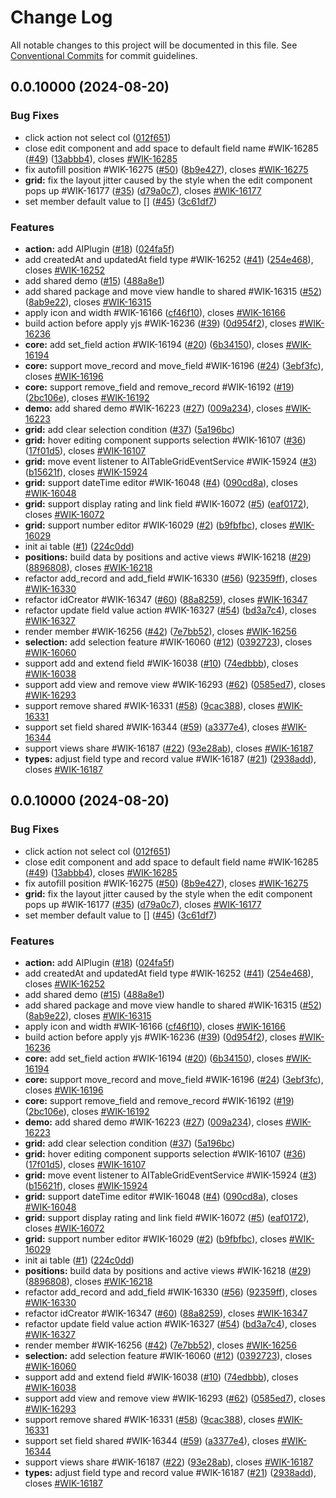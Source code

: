 # Change Log

All notable changes to this project will be documented in this file.
See [Conventional Commits](https://conventionalcommits.org) for commit guidelines.

## 0.0.10000 (2024-08-20)


### Bug Fixes

* click action not select col ([012f651](https://github.com/worktile/v-table/commit/012f651a318096aae636940153469858da330094))
* close edit component and add space to default field name #WIK-16285 ([#49](https://github.com/worktile/v-table/issues/49)) ([13abbb4](https://github.com/worktile/v-table/commit/13abbb441c7206811707614a51ef7ecd009e9dd3)), closes [#WIK-16285](https://github.com/worktile/v-table/issues/WIK-16285)
* fix autofill position #WIK-16275 ([#50](https://github.com/worktile/v-table/issues/50)) ([8b9e427](https://github.com/worktile/v-table/commit/8b9e427d13f3408674cc286331d040da92b110a1)), closes [#WIK-16275](https://github.com/worktile/v-table/issues/WIK-16275)
* **grid:** fix the layout jitter caused by the style when the edit component pops up #WIK-16177 ([#35](https://github.com/worktile/v-table/issues/35)) ([d79a0c7](https://github.com/worktile/v-table/commit/d79a0c7babdb2ce25a1edec427fb1c68568e4291)), closes [#WIK-16177](https://github.com/worktile/v-table/issues/WIK-16177)
* set member default value to [] ([#45](https://github.com/worktile/v-table/issues/45)) ([3c61df7](https://github.com/worktile/v-table/commit/3c61df7d99e7ed17f460303da983cea960e1e8c4))


### Features

* **action:** add  AIPlugin ([#18](https://github.com/worktile/v-table/issues/18)) ([024fa5f](https://github.com/worktile/v-table/commit/024fa5fa8502febddef9b0b8ac1cc4802dc30451))
* add createdAt and updatedAt field type #WIK-16252 ([#41](https://github.com/worktile/v-table/issues/41)) ([254e468](https://github.com/worktile/v-table/commit/254e468a9fbc9230e517bced09eae351d5d3eadc)), closes [#WIK-16252](https://github.com/worktile/v-table/issues/WIK-16252)
* add shared demo ([#15](https://github.com/worktile/v-table/issues/15)) ([488a8e1](https://github.com/worktile/v-table/commit/488a8e182daa5d0d8709153b87e3256c4c7239b5))
* add shared package and move view handle to shared #WIK-16315 ([#52](https://github.com/worktile/v-table/issues/52)) ([8ab9e22](https://github.com/worktile/v-table/commit/8ab9e227b7901cb3bf3835bd9b29050e221f51f3)), closes [#WIK-16315](https://github.com/worktile/v-table/issues/WIK-16315)
* apply icon and width #WIK-16166 ([cf46f10](https://github.com/worktile/v-table/commit/cf46f102e5471ca19ed873e4daf0642cb4066ec3)), closes [#WIK-16166](https://github.com/worktile/v-table/issues/WIK-16166)
* build action before apply yjs #WIK-16236 ([#39](https://github.com/worktile/v-table/issues/39)) ([0d954f2](https://github.com/worktile/v-table/commit/0d954f253a313053db6ae45e7b3e3be4fb6862f1)), closes [#WIK-16236](https://github.com/worktile/v-table/issues/WIK-16236)
* **core:** add set_field action #WIK-16194 ([#20](https://github.com/worktile/v-table/issues/20)) ([6b34150](https://github.com/worktile/v-table/commit/6b34150b78058da8b8f1b9e60e97524b6165abee)), closes [#WIK-16194](https://github.com/worktile/v-table/issues/WIK-16194)
* **core:** support move_record and move_field #WIK-16196 ([#24](https://github.com/worktile/v-table/issues/24)) ([3ebf3fc](https://github.com/worktile/v-table/commit/3ebf3fc7801fb7780cc118388f5418ae8992a483)), closes [#WIK-16196](https://github.com/worktile/v-table/issues/WIK-16196)
* **core:** support remove_field and remove_record #WIK-16192 ([#19](https://github.com/worktile/v-table/issues/19)) ([2bc106e](https://github.com/worktile/v-table/commit/2bc106ebbae3305e17ec2592ab3422c3042a46b4)), closes [#WIK-16192](https://github.com/worktile/v-table/issues/WIK-16192)
* **demo:** add shared demo #WIK-16223 ([#27](https://github.com/worktile/v-table/issues/27)) ([009a234](https://github.com/worktile/v-table/commit/009a2348d9336fb111605b04c9ac18087a53725c)), closes [#WIK-16223](https://github.com/worktile/v-table/issues/WIK-16223)
* **grid:** add clear selection condition ([#37](https://github.com/worktile/v-table/issues/37)) ([5a196bc](https://github.com/worktile/v-table/commit/5a196bca3911a5c90d013e25631a7d1fbfbc34c0))
* **grid:** hover editing component supports selection #WIK-16107 ([#36](https://github.com/worktile/v-table/issues/36)) ([17f01d5](https://github.com/worktile/v-table/commit/17f01d5b3a81ed11377cc51888e50e22020406a4)), closes [#WIK-16107](https://github.com/worktile/v-table/issues/WIK-16107)
* **grid:** move event listener to AITableGridEventService #WIK-15924 ([#3](https://github.com/worktile/v-table/issues/3)) ([b15621f](https://github.com/worktile/v-table/commit/b15621f1815fe80569aaf4feae95c510618bef19)), closes [#WIK-15924](https://github.com/worktile/v-table/issues/WIK-15924)
* **grid:** support dateTime editor #WIK-16048 ([#4](https://github.com/worktile/v-table/issues/4)) ([090cd8a](https://github.com/worktile/v-table/commit/090cd8ae4eeb8dda20e4991108ed2bc6684501bd)), closes [#WIK-16048](https://github.com/worktile/v-table/issues/WIK-16048)
* **grid:** support display rating and link field #WIK-16072 ([#5](https://github.com/worktile/v-table/issues/5)) ([eaf0172](https://github.com/worktile/v-table/commit/eaf017222ba62edfdbd3774b63c3a245eafa0681)), closes [#WIK-16072](https://github.com/worktile/v-table/issues/WIK-16072)
* **grid:** support number editor #WIK-16029 ([#2](https://github.com/worktile/v-table/issues/2)) ([b9fbfbc](https://github.com/worktile/v-table/commit/b9fbfbcf698f48e6a2e18f123dd24b78d21ff51c)), closes [#WIK-16029](https://github.com/worktile/v-table/issues/WIK-16029)
* init ai table ([#1](https://github.com/worktile/v-table/issues/1)) ([224c0dd](https://github.com/worktile/v-table/commit/224c0dd6cba2bf3fc9f419a27b1d3b043af46955))
* **positions:** build data by positions and active views #WIK-16218 ([#29](https://github.com/worktile/v-table/issues/29)) ([8896808](https://github.com/worktile/v-table/commit/88968087cbf6979544e9c7c3a3f7d7dbfeb6c8fa)), closes [#WIK-16218](https://github.com/worktile/v-table/issues/WIK-16218)
* refactor add_record and add_field #WIK-16330 ([#56](https://github.com/worktile/v-table/issues/56)) ([92359ff](https://github.com/worktile/v-table/commit/92359ff04bd71f97586ee4eb8f8ed73b19b3b7f0)), closes [#WIK-16330](https://github.com/worktile/v-table/issues/WIK-16330)
* refactor idCreator #WIK-16347 ([#60](https://github.com/worktile/v-table/issues/60)) ([88a8259](https://github.com/worktile/v-table/commit/88a82598e3e22081a67c6505c819ef8805c645ea)), closes [#WIK-16347](https://github.com/worktile/v-table/issues/WIK-16347)
* refactor update field value action #WIK-16327 ([#54](https://github.com/worktile/v-table/issues/54)) ([bd3a7c4](https://github.com/worktile/v-table/commit/bd3a7c46d71a26afab49c1db76e2cab500e59051)), closes [#WIK-16327](https://github.com/worktile/v-table/issues/WIK-16327)
* render member #WIK-16256 ([#42](https://github.com/worktile/v-table/issues/42)) ([7e7bb52](https://github.com/worktile/v-table/commit/7e7bb52f7afea5cb5be682647194d00f377ba9c1)), closes [#WIK-16256](https://github.com/worktile/v-table/issues/WIK-16256)
* **selection:** add selection feature #WIK-16060 ([#12](https://github.com/worktile/v-table/issues/12)) ([0392723](https://github.com/worktile/v-table/commit/039272385a3b32f6d0a874e863a9a1d87301f8c0)), closes [#WIK-16060](https://github.com/worktile/v-table/issues/WIK-16060)
* support add and extend field #WIK-16038 ([#10](https://github.com/worktile/v-table/issues/10)) ([74edbbb](https://github.com/worktile/v-table/commit/74edbbbca3f387454bb22f436eaef0f67367b5e1)), closes [#WIK-16038](https://github.com/worktile/v-table/issues/WIK-16038)
* support add view and remove view #WIK-16293 ([#62](https://github.com/worktile/v-table/issues/62)) ([0585ed7](https://github.com/worktile/v-table/commit/0585ed737dcbc12bb99565c8454a3706a10b1df1)), closes [#WIK-16293](https://github.com/worktile/v-table/issues/WIK-16293)
* support remove shared #WIK-16331 ([#58](https://github.com/worktile/v-table/issues/58)) ([9cac388](https://github.com/worktile/v-table/commit/9cac388d0eded4154dbd1eb6a53de4a215c94b28)), closes [#WIK-16331](https://github.com/worktile/v-table/issues/WIK-16331)
* support set field shared #WIK-16344 ([#59](https://github.com/worktile/v-table/issues/59)) ([a3377e4](https://github.com/worktile/v-table/commit/a3377e4cf727ca450efb16da885c68c01595e006)), closes [#WIK-16344](https://github.com/worktile/v-table/issues/WIK-16344)
* support views share #WIK-16187 ([#22](https://github.com/worktile/v-table/issues/22)) ([93e28ab](https://github.com/worktile/v-table/commit/93e28abf7154e9cff0d7404af7b033ce81841396)), closes [#WIK-16187](https://github.com/worktile/v-table/issues/WIK-16187)
* **types:** adjust field type and record value #WIK-16187 ([#21](https://github.com/worktile/v-table/issues/21)) ([2938add](https://github.com/worktile/v-table/commit/2938add3ebf4497b0367b6499bc8c163c395dc3b)), closes [#WIK-16187](https://github.com/worktile/v-table/issues/WIK-16187)





## 0.0.10000 (2024-08-20)


### Bug Fixes

* click action not select col ([012f651](https://github.com/worktile/v-table/commit/012f651a318096aae636940153469858da330094))
* close edit component and add space to default field name #WIK-16285 ([#49](https://github.com/worktile/v-table/issues/49)) ([13abbb4](https://github.com/worktile/v-table/commit/13abbb441c7206811707614a51ef7ecd009e9dd3)), closes [#WIK-16285](https://github.com/worktile/v-table/issues/WIK-16285)
* fix autofill position #WIK-16275 ([#50](https://github.com/worktile/v-table/issues/50)) ([8b9e427](https://github.com/worktile/v-table/commit/8b9e427d13f3408674cc286331d040da92b110a1)), closes [#WIK-16275](https://github.com/worktile/v-table/issues/WIK-16275)
* **grid:** fix the layout jitter caused by the style when the edit component pops up #WIK-16177 ([#35](https://github.com/worktile/v-table/issues/35)) ([d79a0c7](https://github.com/worktile/v-table/commit/d79a0c7babdb2ce25a1edec427fb1c68568e4291)), closes [#WIK-16177](https://github.com/worktile/v-table/issues/WIK-16177)
* set member default value to [] ([#45](https://github.com/worktile/v-table/issues/45)) ([3c61df7](https://github.com/worktile/v-table/commit/3c61df7d99e7ed17f460303da983cea960e1e8c4))


### Features

* **action:** add  AIPlugin ([#18](https://github.com/worktile/v-table/issues/18)) ([024fa5f](https://github.com/worktile/v-table/commit/024fa5fa8502febddef9b0b8ac1cc4802dc30451))
* add createdAt and updatedAt field type #WIK-16252 ([#41](https://github.com/worktile/v-table/issues/41)) ([254e468](https://github.com/worktile/v-table/commit/254e468a9fbc9230e517bced09eae351d5d3eadc)), closes [#WIK-16252](https://github.com/worktile/v-table/issues/WIK-16252)
* add shared demo ([#15](https://github.com/worktile/v-table/issues/15)) ([488a8e1](https://github.com/worktile/v-table/commit/488a8e182daa5d0d8709153b87e3256c4c7239b5))
* add shared package and move view handle to shared #WIK-16315 ([#52](https://github.com/worktile/v-table/issues/52)) ([8ab9e22](https://github.com/worktile/v-table/commit/8ab9e227b7901cb3bf3835bd9b29050e221f51f3)), closes [#WIK-16315](https://github.com/worktile/v-table/issues/WIK-16315)
* apply icon and width #WIK-16166 ([cf46f10](https://github.com/worktile/v-table/commit/cf46f102e5471ca19ed873e4daf0642cb4066ec3)), closes [#WIK-16166](https://github.com/worktile/v-table/issues/WIK-16166)
* build action before apply yjs #WIK-16236 ([#39](https://github.com/worktile/v-table/issues/39)) ([0d954f2](https://github.com/worktile/v-table/commit/0d954f253a313053db6ae45e7b3e3be4fb6862f1)), closes [#WIK-16236](https://github.com/worktile/v-table/issues/WIK-16236)
* **core:** add set_field action #WIK-16194 ([#20](https://github.com/worktile/v-table/issues/20)) ([6b34150](https://github.com/worktile/v-table/commit/6b34150b78058da8b8f1b9e60e97524b6165abee)), closes [#WIK-16194](https://github.com/worktile/v-table/issues/WIK-16194)
* **core:** support move_record and move_field #WIK-16196 ([#24](https://github.com/worktile/v-table/issues/24)) ([3ebf3fc](https://github.com/worktile/v-table/commit/3ebf3fc7801fb7780cc118388f5418ae8992a483)), closes [#WIK-16196](https://github.com/worktile/v-table/issues/WIK-16196)
* **core:** support remove_field and remove_record #WIK-16192 ([#19](https://github.com/worktile/v-table/issues/19)) ([2bc106e](https://github.com/worktile/v-table/commit/2bc106ebbae3305e17ec2592ab3422c3042a46b4)), closes [#WIK-16192](https://github.com/worktile/v-table/issues/WIK-16192)
* **demo:** add shared demo #WIK-16223 ([#27](https://github.com/worktile/v-table/issues/27)) ([009a234](https://github.com/worktile/v-table/commit/009a2348d9336fb111605b04c9ac18087a53725c)), closes [#WIK-16223](https://github.com/worktile/v-table/issues/WIK-16223)
* **grid:** add clear selection condition ([#37](https://github.com/worktile/v-table/issues/37)) ([5a196bc](https://github.com/worktile/v-table/commit/5a196bca3911a5c90d013e25631a7d1fbfbc34c0))
* **grid:** hover editing component supports selection #WIK-16107 ([#36](https://github.com/worktile/v-table/issues/36)) ([17f01d5](https://github.com/worktile/v-table/commit/17f01d5b3a81ed11377cc51888e50e22020406a4)), closes [#WIK-16107](https://github.com/worktile/v-table/issues/WIK-16107)
* **grid:** move event listener to AITableGridEventService #WIK-15924 ([#3](https://github.com/worktile/v-table/issues/3)) ([b15621f](https://github.com/worktile/v-table/commit/b15621f1815fe80569aaf4feae95c510618bef19)), closes [#WIK-15924](https://github.com/worktile/v-table/issues/WIK-15924)
* **grid:** support dateTime editor #WIK-16048 ([#4](https://github.com/worktile/v-table/issues/4)) ([090cd8a](https://github.com/worktile/v-table/commit/090cd8ae4eeb8dda20e4991108ed2bc6684501bd)), closes [#WIK-16048](https://github.com/worktile/v-table/issues/WIK-16048)
* **grid:** support display rating and link field #WIK-16072 ([#5](https://github.com/worktile/v-table/issues/5)) ([eaf0172](https://github.com/worktile/v-table/commit/eaf017222ba62edfdbd3774b63c3a245eafa0681)), closes [#WIK-16072](https://github.com/worktile/v-table/issues/WIK-16072)
* **grid:** support number editor #WIK-16029 ([#2](https://github.com/worktile/v-table/issues/2)) ([b9fbfbc](https://github.com/worktile/v-table/commit/b9fbfbcf698f48e6a2e18f123dd24b78d21ff51c)), closes [#WIK-16029](https://github.com/worktile/v-table/issues/WIK-16029)
* init ai table ([#1](https://github.com/worktile/v-table/issues/1)) ([224c0dd](https://github.com/worktile/v-table/commit/224c0dd6cba2bf3fc9f419a27b1d3b043af46955))
* **positions:** build data by positions and active views #WIK-16218 ([#29](https://github.com/worktile/v-table/issues/29)) ([8896808](https://github.com/worktile/v-table/commit/88968087cbf6979544e9c7c3a3f7d7dbfeb6c8fa)), closes [#WIK-16218](https://github.com/worktile/v-table/issues/WIK-16218)
* refactor add_record and add_field #WIK-16330 ([#56](https://github.com/worktile/v-table/issues/56)) ([92359ff](https://github.com/worktile/v-table/commit/92359ff04bd71f97586ee4eb8f8ed73b19b3b7f0)), closes [#WIK-16330](https://github.com/worktile/v-table/issues/WIK-16330)
* refactor idCreator #WIK-16347 ([#60](https://github.com/worktile/v-table/issues/60)) ([88a8259](https://github.com/worktile/v-table/commit/88a82598e3e22081a67c6505c819ef8805c645ea)), closes [#WIK-16347](https://github.com/worktile/v-table/issues/WIK-16347)
* refactor update field value action #WIK-16327 ([#54](https://github.com/worktile/v-table/issues/54)) ([bd3a7c4](https://github.com/worktile/v-table/commit/bd3a7c46d71a26afab49c1db76e2cab500e59051)), closes [#WIK-16327](https://github.com/worktile/v-table/issues/WIK-16327)
* render member #WIK-16256 ([#42](https://github.com/worktile/v-table/issues/42)) ([7e7bb52](https://github.com/worktile/v-table/commit/7e7bb52f7afea5cb5be682647194d00f377ba9c1)), closes [#WIK-16256](https://github.com/worktile/v-table/issues/WIK-16256)
* **selection:** add selection feature #WIK-16060 ([#12](https://github.com/worktile/v-table/issues/12)) ([0392723](https://github.com/worktile/v-table/commit/039272385a3b32f6d0a874e863a9a1d87301f8c0)), closes [#WIK-16060](https://github.com/worktile/v-table/issues/WIK-16060)
* support add and extend field #WIK-16038 ([#10](https://github.com/worktile/v-table/issues/10)) ([74edbbb](https://github.com/worktile/v-table/commit/74edbbbca3f387454bb22f436eaef0f67367b5e1)), closes [#WIK-16038](https://github.com/worktile/v-table/issues/WIK-16038)
* support add view and remove view #WIK-16293 ([#62](https://github.com/worktile/v-table/issues/62)) ([0585ed7](https://github.com/worktile/v-table/commit/0585ed737dcbc12bb99565c8454a3706a10b1df1)), closes [#WIK-16293](https://github.com/worktile/v-table/issues/WIK-16293)
* support remove shared #WIK-16331 ([#58](https://github.com/worktile/v-table/issues/58)) ([9cac388](https://github.com/worktile/v-table/commit/9cac388d0eded4154dbd1eb6a53de4a215c94b28)), closes [#WIK-16331](https://github.com/worktile/v-table/issues/WIK-16331)
* support set field shared #WIK-16344 ([#59](https://github.com/worktile/v-table/issues/59)) ([a3377e4](https://github.com/worktile/v-table/commit/a3377e4cf727ca450efb16da885c68c01595e006)), closes [#WIK-16344](https://github.com/worktile/v-table/issues/WIK-16344)
* support views share #WIK-16187 ([#22](https://github.com/worktile/v-table/issues/22)) ([93e28ab](https://github.com/worktile/v-table/commit/93e28abf7154e9cff0d7404af7b033ce81841396)), closes [#WIK-16187](https://github.com/worktile/v-table/issues/WIK-16187)
* **types:** adjust field type and record value #WIK-16187 ([#21](https://github.com/worktile/v-table/issues/21)) ([2938add](https://github.com/worktile/v-table/commit/2938add3ebf4497b0367b6499bc8c163c395dc3b)), closes [#WIK-16187](https://github.com/worktile/v-table/issues/WIK-16187)
